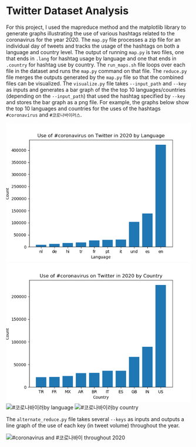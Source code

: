 # Twitter Dataset Analysis

For this project, I used the mapreduce method and the matplotlib library to generate graphs illustrating the use of various hashtags related to the coronavirus for the year 2020.
The `map.py` file processes a zip file for an individual day of tweets and tracks the usage of the hashtags on both a language and country level.
The output of running `map.py` is two files, one that ends in `.lang` for hashtag usage by language and one that ends in `.country` for hashtag use by country.
The `run_maps.sh` file loops over each file in the dataset and runs the `map.py` command on that file.
The `reduce.py` file merges the outputs generated by the `map.py` file so that the combined files can be visualized.
The `visualize.py` file takes `--input_path` and `--key` as inputs and generates a bar graph of the the top 10 languages/countries (depending on the `--input_path`) that used the hashtag specified by `--key` and stores the bar graph as a png file.
For example, the graphs below show the top 10 languages and countries for the uses of the hashtags `#coronavirus` and `#코로나바이러스`. 

![#coronavirus by language](coronavirus_lang.png)
![#coronavirus by country](coronavirus_country.png)
![#코로나바이러by language](\354\275\224\353\241\234\353\202\230\353\260\224\354\235\264\353\237\254_lang.png)
![#코로나바이러by country](\354\275\224\353\241\234\353\202\230\353\260\224\354\235\264\353\237\254_country.png)

The `alternate_reduce.py` file takes several `--keys` as inputs and outputs a line graph of the use of each key (in tweet volume) throughout the year.

![#coronavirus and #코로나바이 throughout 2020](coronavirus_\354\275\224\353\241\234\353\202\230\353\260\224\354\235\264\353\237\254.png)

